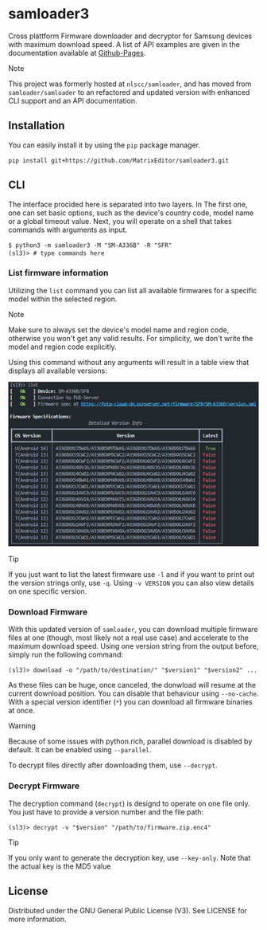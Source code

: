 # samloader3

Cross plattform Firmware downloader and decryptor for Samsung devices with maximum download speed.
A list of API examples are given in the documentation available at [Github-Pages](https://matrixeditor.github.io/samloader3).

> [!NOTE]
> This project was formerly hosted at `nlscc/samloader`, and has moved from `samloader/samloader` to an refactored and updated version with enhanced CLI support and an API documentation.

## Installation

You can easily install it by using the `pip` package manager.

```console
pip install git+https://github.com/MatrixEditor/samloader3.git
```

## CLI

The interface procided here is separated into two layers. In The first one, one can set basic options, such as the device's country code, model name or a global timeout value. Next, you will
operate on a shell that takes commands with arguments as input.

```console
$ python3 -m samloader3 -M "SM-A336B" -R "SFR"
(sl3)> # type commands here
```

### List firmware information

Utilizing the `list` command you can list all available firmwares for a specific model within
the selected region.

> [!NOTE]
> Make sure to always set the device's model name and region code, otherwise you won't get any
> valid results. For simplicity, we don't write the model and region code explicitly.

Using this command without any arguments will result in a table view that displays all available
versions:

<p align="center">

![cmd_list](/docs/source/cmd_list.png)

</p>

> [!TIP]
> If you just want to list the latest firmware use `-l` and if you want to print out the version
> strings only, use `-q`. Using `-v VERSION` you can also view details on one specific version.


### Download Firmware

With this updated version of `samloader`, you can download multiple firmware files at one (though, most likely not a real use case) and accelerate to the maximum download speed. Using one version
string from the output before, simply run the following command:

```console
(sl3)> download -o "/path/to/destination/" "$version1" "$version2" ...
```

As these files can be huge, once canceled, the donwload will resume at the current download
position. You can disable that behaviour using `--no-cache`. With a special version identifier (`*`) you can download all firmware binaries at once.

> [!WARNING]
> Because of some issues with python.rich, parallel download is disabled by default. It can be
> enabled using `--parallel`.

To decrypt files directly after downloading them, use `--decrypt`.


### Decrypt Firmware

The decryption command (`decrypt`) is designd to operate on one file only. You just have
to provide a version number and the file path:

```console
(sl3)> decrypt -v "$version" "/path/to/firmware.zip.enc4"
```

> [!TIP]
> If you only want to generate the decryption key, use `--key-only`. Note that the actual
> key is the MD5 value

## License

Distributed under the GNU General Public License (V3). See LICENSE for more information.